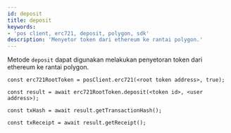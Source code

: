 ```yaml
---
id: deposit
title: deposit
keywords:
- 'pos client, erc721, deposit, polygon, sdk'
description: 'Menyetor token dari ethereum ke rantai polygon.'
---
```


Metode `deposit` dapat digunakan melakukan penyetoran token dari ethereum ke rantai polygon.

```
const erc721RootToken = posClient.erc721(<root token address>, true);

const result = await erc721RootToken.deposit(<token id>, <user address>);

const txHash = await result.getTransactionHash();

const txReceipt = await result.getReceipt();

```
